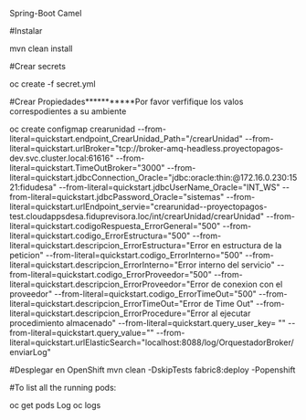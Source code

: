 Spring-Boot Camel

#Instalar

mvn clean install

#Crear secrets

oc create -f secret.yml

#Crear Propiedades***********Por favor verfifique los valos correspodientes a su ambiente

oc create configmap crearunidad --from-literal=quickstart.endpoint_CrearUnidad_Path="/crearUnidad" --from-literal=quickstart.urlBroker="tcp://broker-amq-headless.proyectopagos-dev.svc.cluster.local:61616" --from-literal=quickstart.TimeOutBroker="3000" --from-literal=quickstart.jdbcConnection_Oracle="jdbc:oracle:thin:@172.16.0.230:1521:fidudesa" --from-literal=quickstart.jdbcUserName_Oracle="INT_WS" --from-literal=quickstart.jdbcPassword_Oracle="sistemas" --from-literal=quickstart.urlEndpoint_servie="crearunidad--proyectopagos-test.cloudappsdesa.fiduprevisora.loc/int/crearUnidad/crearUnidad" --from-literal=quickstart.codigoRespuesta_ErrorGeneral="500" --from-literal=quickstart.codigo_ErrorEstructura="500" --from-literal=quickstart.descripcion_ErrorEstructura="Error en estructura de la peticion" --from-literal=quickstart.codigo_ErrorInterno="500" --from-literal=quickstart.descripcion_ErrorInterno="Error interno del servicio" --from-literal=quickstart.codigo_ErrorProveedor="500" --from-literal=quickstart.descripcion_ErrorProveedor="Error de conexion con el proveedor" --from-literal=quickstart.codigo_ErrorTimeOut="500" --from-literal=quickstart.descripcion_ErrorTimeOut="Error de Time Out" --from-literal=quickstart.descripcion_ErrorProcedure="Error al ejecutar procedimiento almacenado" --from-literal=quickstart.query_user_key= "" --from-literal=quickstart.query_value="" --from-literal=quickstart.urlElasticSearch="localhost:8088/log/OrquestadorBroker/enviarLog"

#Desplegar en OpenShift
mvn clean -DskipTests fabric8:deploy -Popenshift

#To list all the running pods:

oc get pods
Log oc logs